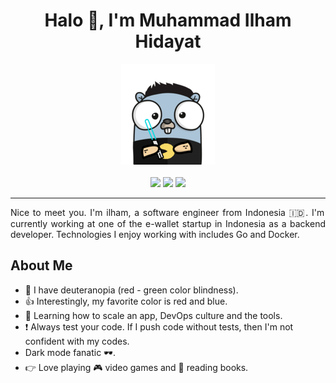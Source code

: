 <h1 align='center'> Halo 👋, I'm Muhammad Ilham Hidayat </h1>

<p align="center">
  <img src="https://github.com/milhamh95/milhamh95/blob/master/img/go.png">
  <br><br>
  <a href="https://www.linkedin.com/in/milhamhidayat/"><img src="https://img.shields.io/badge/LinkedIn-0077B5?style=for-the-badge&logo=linkedin&logoColor=white"></a>
  <a href="https://twitter.com/milhamh95"><img src="https://img.shields.io/badge/Twitter-1DA1F2?style=for-the-badge&logo=twitter&logoColor=white"></a>
  <a href="https://blog.milhamh.dev/"><img src="https://img.shields.io/badge/Hashnode-2962FF?style=for-the-badge&logo=hashnode&logoColor=white"></a>
  <hr>
</p>

<p align="justify">
Nice to meet you. I'm ilham, a software engineer from Indonesia 🇮🇩. I'm currently working at one of the e-wallet startup in Indonesia as a backend developer. Technologies I enjoy working with includes Go and Docker.
</p>

## About Me

- 👀    I have deuteranopia (red - green color blindness).
- 👍    Interestingly, my favorite color is red and blue.
- 🧠    Learning how to scale an app, DevOps culture and the tools.
- ❗    Always test your code. If I push code without tests, then I'm not confident with my codes.
- Dark mode fanatic  🕶.
- 👉    Love playing  🎮   video games and   📖  reading books.
